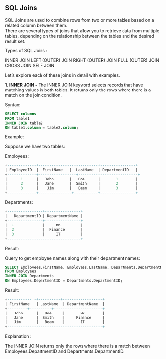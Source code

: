 ## SQL Joins
SQL Joins are used to combine rows from two or more tables based on a related column between them.<br> There are several types of joins that allow you to retrieve data from multiple tables, depending on the relationship between the tables and the desired result set.

Types of SQL Joins :

INNER JOIN
LEFT (OUTER) JOIN
RIGHT (OUTER) JOIN
FULL (OUTER) JOIN
CROSS JOIN
SELF JOIN


Let’s explore each of these joins in detail with examples.

**1. INNER JOIN -**
The INNER JOIN keyword selects records that have matching values in both tables. It returns only the rows where there is a match on the join condition.

Syntax:

```sql
SELECT columns
FROM table1
INNER JOIN table2
ON table1.column = table2.column;
```

Example:

Suppose we have two tables:

Employees:

```sql
+-------------+----------------+----------+----------------+
| EmployeeID  |  FirstName   |  LastName  |	DepartmentID   |
+-------------+-----------------+---------------------------+
|      1      |   John	     |   Doe	  |       1        |
|      2      |   Jane	     |  Smith	  |       2        |
|      3      |    Jim       |   Beam	  |       3        |
+-------------+---------------+-----------+----------------+
```

Departments:

```sql
+----------------+----------------+
|   DepartmentID | DepartmentName |
+----------------+----------------+
|  1	         |     HR	      |
|  2	         |  Finance       |
|  3             |     IT         |
+---------------------------------+
```

Result:

Query to get employee names along with their department names:

```sql
SELECT Employees.FirstName, Employees.LastName, Departments.DepartmentName
FROM Employees
INNER JOIN Departments
ON Employees.DepartmentID = Departments.DepartmentID;
```

Result:
```sql
+----------- -+----------+------------------+
| FirstName   | LastName  |	DepartmentName  |
+---------+----------+----------------------+
|   John	  |   Doe     |       HR        |
|   Jane	  |  Smith	  |     Finance     |
|   Jim       |   Beam	  |       IT        |
+-------------------------------------------+
```

Explanation :

 The INNER JOIN returns only the rows where there is a match between Employees.DepartmentID and Departments.DepartmentID.